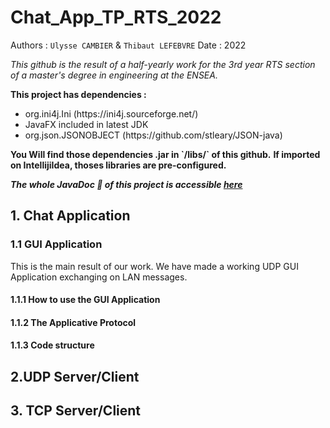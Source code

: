 # Chat_App_TP_RTS_2022

Authors : `Ulysse CAMBIER` & `Thibaut LEFEBVRE`
Date : 2022

*This github is the result of a half-yearly work for the 3rd year RTS section of a master's degree in engineering at the ENSEA.*


<b>This project has dependencies : </b>
<ul>
  <li>org.ini4j.Ini (https://ini4j.sourceforge.net/)</li>
  <li>JavaFX included in latest JDK</li>
  <li>org.json.JSONOBJECT (https://github.com/stleary/JSON-java)</li>
</ul>
<b>You Will find those dependencies .jar in `/libs/` of this github.</b>
<b>If imported on IntellijiIdea, thoses libraries are pre-configured.</b>

<b><i>The whole JavaDoc 📖 of this project is accessible <a href="https://ulyssecambier31.github.io/Chat_App_TP_RTS_2022/">here</a></i></b>

## 1. Chat Application

###  1.1 GUI Application

This is the main result of our work. We have made a working UDP GUI Application exchanging on LAN messages.

#### 1.1.1  How to use the GUI Application

#### 1.1.2 The Applicative Protocol

#### 1.1.3 Code structure

## 2.UDP Server/Client

## 3. TCP Server/Client
